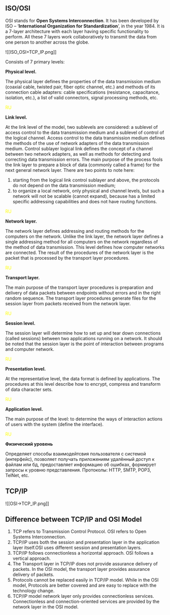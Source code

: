 ## ISO/OSI

OSI stands for **Open Systems Interconnection**. It has been developed by ISO – ‘**International Organization for Standardization**‘, in the year 1984. It is a 7-layer architecture with each layer having specific functionality to perform. All these 7 layers work collaboratively to transmit the data from one person to another across the globe.

![[ISO_OSI+TCP_IP.png]]

Consists of 7 primary levels:

**Physical level.**

The physical layer defines the properties of the data transmission medium (coaxial cable, twisted pair, fiber optic channel, etc.) and methods of its connection
cable adapters: cable specifications (resistance, capacitance,
isolation, etc.), a list of valid connectors, signal processing methods, etc.

<span style='color: #FFFF00;'>  RU </span>



**Link level.**

At the link level of the model, two sublevels are considered:
a sublevel of access control to the data transmission medium and a sublevel of control of the logical channel. Access control to the data transmission medium defines the methods of the use of network adapters of the data transmission medium. Control sublayer
logical link defines the concept of a channel between two network adapters, as well as
methods for detecting and correcting data transmission errors. The main purpose of the process fools the link layer to prepare a block of data (commonly called a frame) for the next
general network layer.
There are two points to note here:
1) starting from the logical link control sublayer and above, the protocols do not
depend on the data transmission medium;
2) to organize a local network, only physical and channel levels, but such a network will not be scalable (cannot expand), because has a limited specific addressing capabilities and does not have routing functions.

<span style='color: #FFFF00;'>  RU </span>

**Network layer.**

The network layer defines addressing and routing methods for the computers on the network. Unlike the link layer, the network layer defines a single addressing method for all computers on the network regardless of the method of data transmission. This level defines how computer networks are connected. The result of the procedures of the network layer is the packet that is processed by the transport layer procedures.

<span style='color: #FFFF00;'>  RU </span>


**Transport layer.**

The main purpose of the transport layer procedures is
preparation and delivery of data packets between endpoints without errors and in the right
random sequence. The transport layer procedures generate files for the session
layer from packets received from the network layer.

<span style='color: #FFFF00;'> RU </span>


**Session level.** 

The session layer will determine how to set up and tear down
connections (called sessions) between two applications running on a network.
It should be noted that the session layer is the point of interaction between programs and computer network.

<span style='color: #FFFF00;'>  RU </span>

**Presentation level.** 

At the representative level, the data format is defined by applications. The procedures at this level describe how to encrypt, compress and transform of data character sets.

<span style='color: #FFFF00;'>  RU </span>



**Application level.**

The main purpose of the level: to determine the ways of interaction
actions of users with the system (define the interface).

<span style='color: #FFFF00;'>  RU </span>

**Физический уровень**

Определяет способы взаимодейтсвия пользователя с системой (интерфейс), позволяет получать приложениям удалённый доступ к файлам или бд, предоставляет информацию об ошибках, формирует запросы к уровню представления.
Протоколы: HTTP, SMTP, POP3, TelNet, etc.

## TCP/IP

![[OSI->TCP_IP.png]]


## Difference between TCP/IP and OSI Model

1. TCP refers to Transmission Control Protocol. OSI refers to Open Systems Interconnection.
2. TCP/IP uses both the session and presentation layer in the application layer itself.OSI uses different session and presentation layers.
3. TCP/IP follows connectionless a horizontal approach. OSI follows a vertical approach.
4. The Transport layer in TCP/IP does not provide assurance delivery of packets. In the OSI model, the transport layer provides assurance delivery of packets.
5. Protocols cannot be replaced easily in TCP/IP model. While in the OSI model, Protocols are better covered and are easy to replace with the technology change.
6. TCP/IP model network layer only provides connectionless services. Connectionless and connection-oriented services are provided by the network layer in the OSI model.